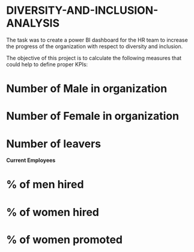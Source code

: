 # DIVERSITY-AND-INCLUSION-ANALYSIS

The task was to create a power BI dashboard for the HR team to increase the progress of the organization with respect to diversity and inclusion.

The objective of this project is to calculate the following measures that could help to define proper KPIs:

# Number of Male in organization
# Number of Female in organization
# Number of leavers
﻿**Current Employees**
# % of men hired
# % of women hired
# % of women promoted
